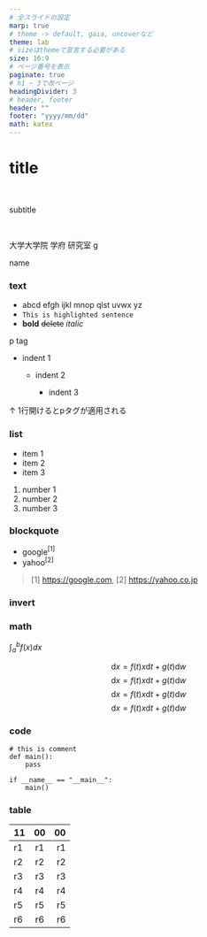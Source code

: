 ```yaml
---
# 全スライドの設定
marp: true
# theme -> default, gaia, uncoverなど
theme: lab
# sizeはthemeで宣言する必要がある
size: 16:9
# ページ番号を表示
paginate: true
# h1 ~ 3で改ページ
headingDivider: 3
# header, footer
header: ""
footer: "yyyy/mm/dd"
math: katex
---
```


# title
<!-- class: title -->
<!-- header: "" -->
<br/>

<span>subtitle</span>

<br/>

大学大学院 学府
研究室 g

name

### text
<!-- class: normal -->
<!-- header: "header" -->
- abcd efgh ijkl mnop qlst uvwx yz
- `This is highlighted sentence`
- **bold** ~~delete~~ _italic_

p tag 

- indent 1

    - indent 2

        - indent 3

↑ 1行開けるとpタグが適用される

### list

- item 1
- item 2
- item 3

1. number 1
2. number 2
3. number 3

### blockquote
- google$^{[1]}$
- yahoo$^{[2]}$

> [1] https://google.com, [2] https://yahoo.co.jp


### invert
<!-- class: invert -->


### math

$\int_a^b f(x) dx$

$$ 
\text {d} x = f(t) x \text {d}t + g(t) \text {d}w 
$$
$$ 
\text {d} x = f(t) x \text {d}t + g(t) \text {d}w 
$$
$$ 
\text {d} x = f(t) x \text {d}t + g(t) \text {d}w 
$$
$$ 
\text {d} x = f(t) x \text {d}t + g(t) \text {d}w 
$$
### code
```
# this is comment
def main():
    pass

if __name__ == "__main__":
    main()

```
### table


|11|00|00|
|:----|:----:|----:|
|r1|r1|r1|
|r2|r2|r2|
|r3|r3|r3|
|r4|r4|r4|
|r5|r5|r5|
|r6|r6|r6|